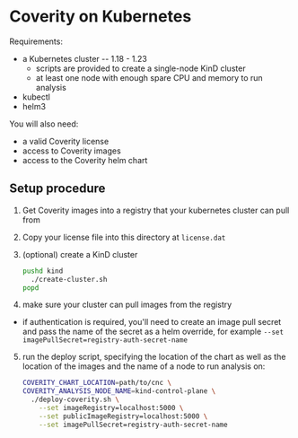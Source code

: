 # Coverity on Kubernetes

Requirements:
 - a Kubernetes cluster -- 1.18 - 1.23
   - scripts are provided to create a single-node KinD cluster
   - at least one node with enough spare CPU and memory to run analysis
 - kubectl
 - helm3
 
You will also need:
 - a valid Coverity license
 - access to Coverity images
 - access to the Coverity helm chart
 
## Setup procedure

1. Get Coverity images into a registry that your kubernetes cluster can pull from

2. Copy your license file into this directory at `license.dat`

3. (optional) create a KinD cluster

    ```bash
    pushd kind
      ./create-cluster.sh
    popd
    ```

4. make sure your cluster can pull images from the registry

 - if authentication is required, you'll need to create an image pull secret and pass the name of the secret
   as a helm override, for example `--set imagePullSecret=registry-auth-secret-name`

5. run the deploy script, specifying the location of the chart as well as the location of the images and the name
   of a node to run analysis on:

    ```bash
    COVERITY_CHART_LOCATION=path/to/cnc \
    COVERITY_ANALYSIS_NODE_NAME=kind-control-plane \
      ./deploy-coverity.sh \
        --set imageRegistry=localhost:5000 \
        --set publicImageRegistry=localhost:5000 \
        --set imagePullSecret=registry-auth-secret-name
    ```
